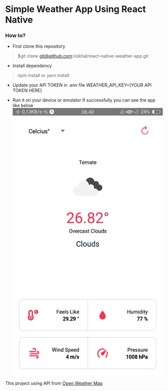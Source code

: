 # Simple Weather App Using React Native

### How to?

* First clone this repository
> $git clone git@github.com:rizkhal/react-native-weather-app.git

* Install dependency
> npm install
or 
> yarn install

* Update your API TOKEN in .env file
WEATHER_API_KEY=[YOUR API TOKEN HERE]

* Run it on your device or emulator
If successfully you can see the app like below
![image](docs/ss.png)

This project using API from [Open Weather Map](https://openweathermap)